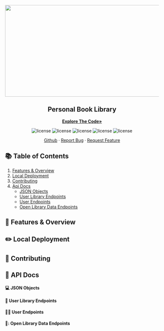<div align="center">
  <a href="https://unsplash.com/photos/a-book-shelf-filled-with-lots-of-books-DWkI7bCokDU">
    <kbd> <img src="https://github.com/Jackson-Wozniak/Personal-Book-Library/assets/105665813/a9f3d464-420c-4be8-a7d5-554e5f1408a3" width="550" height="300"> </kbd>
  </a>

  <h2 align="center">Personal Book Library</h2>

  <a href="https://github.com/Jackson-Wozniak/Personal-Book-Library/edit/main/Backend"><strong>Explore The Code»</strong></a>
    </br>
    <p>
      <img src="https://img.shields.io/github/commit-activity/m/Jackson-Wozniak/Personal-Book-Library" alt="license" />
      <img src="https://img.shields.io/tokei/lines/github/Jackson-Wozniak/Personal-Book-Library" alt="license" />
      <img src="https://img.shields.io/github/issues/Jackson-Wozniak/Personal-Book-Library" alt="license" />
      <img src="https://img.shields.io/github/license/Jackson-Wozniak/Personal-Book-Library" alt="license" />
      <img src="https://img.shields.io/github/languages/count/Jackson-Wozniak/Personal-Book-Library?color=brightgreen" alt="license" />
    </p> 
    <a href="https://github.com/Jackson-Wozniak">Github</a>
    ·
    <a href="https://github.com/Jackson-Wozniak/Personal-Book-Library/issues">Report Bug</a>
    ·
    <a href="https://github.com/Jackson-Wozniak/Personal-Book-Library/issues">Request Feature</a>
</div>


## :books: Table of Contents

<ol>
    <li><a href="#features">Features & Overview</a></li>
    <li><a href="#local-dev">Local Deployment</a></li>
    <li><a href="#contributing">Contributing</a></li>
    <li>
      <a href="#api-docs">Api Docs</a>
      <ul>
        <li><a href="#return-json">JSON Objects</a></li>
        <li><a href="#user-library">User Library Endpoints</a></li>
        <li><a href="#user">User Endpoints</a></li>
        <li><a href="#open-library">Open Library Data Endpoints</a></li>
      </ul>
    </li>
</ol>


## :notebook: Features & Overview <a id="features"></a>

## :pencil2: Local Deployment <a id="local-dev"></a>

## 📝 Contributing <a id="contributing"></a>

## 🔌 API Docs <a id="api-docs"></a>

#### 💻 JSON Objects <a id="return-json"></a>

#### 📖 User Library Endpoints <a id="user-library"></a>

#### :pouting_man: User Endpoints <a id="user"></a>

#### 📘: Open Library Data Endpoints <a id="open-library"></a>
